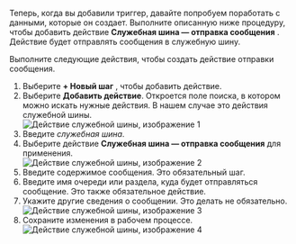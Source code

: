 Теперь, когда вы добавили триггер, давайте попробуем поработать с данными, которые он создает. Выполните описанную ниже процедуру, чтобы добавить действие **Служебная шина — отправка сообщения** . Действие будет отправлять сообщения в служебную шину.  

Выполните следующие действия, чтобы создать действие отправки сообщения.  

1. Выберите **+ Новый шаг** , чтобы добавить действие.  
2. Выберите **Добавить действие**. Откроется поле поиска, в котором можно искать нужные действия. В нашем случае это действия служебной шины.    
   ![Действие служебной шины, изображение 1](./media/connectors-create-api-servicebus/action-1.png)   
3. Введите *служебная шина*.  
4. Выберите действие **Служебная шина — отправка сообщения** для применения.  
   ![Действие служебной шины, изображение 2](./media/connectors-create-api-servicebus/action-2.png)    
5. Введите содержимое сообщения. Это обязательный шаг.  
6. Введите имя очереди или раздела, куда будет отправляться сообщение. Это также обязательное действие.   
7. Укажите другие сведения о сообщении. Это делать не обязательно.     
   ![Действие служебной шины, изображение 3](./media/connectors-create-api-servicebus/action-3.png)    
8. Сохраните изменения в рабочем процессе.   
   ![Действие служебной шины, изображение 4](./media/connectors-create-api-servicebus/action-4.png)     

